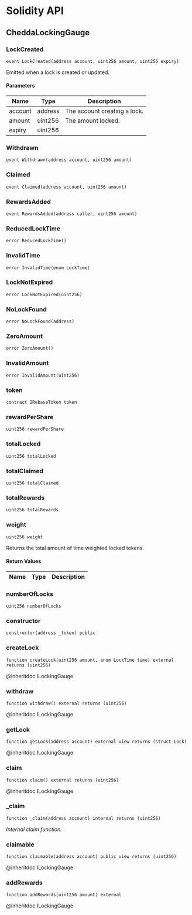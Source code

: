 # Solidity API

## CheddaLockingGauge

### LockCreated

```solidity
event LockCreated(address account, uint256 amount, uint256 expiry)
```

Emitted when a lock is created or updated.

#### Parameters

| Name | Type | Description |
| ---- | ---- | ----------- |
| account | address | The account creating a lock. |
| amount | uint256 | The amount locked. |
| expiry | uint256 |  |

### Withdrawn

```solidity
event Withdrawn(address account, uint256 amount)
```

### Claimed

```solidity
event Claimed(address account, uint256 amount)
```

### RewardsAdded

```solidity
event RewardsAdded(address caller, uint256 amount)
```

### ReducedLockTime

```solidity
error ReducedLockTime()
```

### InvalidTime

```solidity
error InvalidTime(enum LockTime)
```

### LockNotExpired

```solidity
error LockNotExpired(uint256)
```

### NoLockFound

```solidity
error NoLockFound(address)
```

### ZeroAmount

```solidity
error ZeroAmount()
```

### InvalidAmount

```solidity
error InvalidAmount(uint256)
```

### token

```solidity
contract IRebaseToken token
```

### rewardPerShare

```solidity
uint256 rewardPerShare
```

### totalLocked

```solidity
uint256 totalLocked
```

### totalClaimed

```solidity
uint256 totalClaimed
```

### totalRewards

```solidity
uint256 totalRewards
```

### weight

```solidity
uint256 weight
```

Returns the total amount of time weighted locked tokens.

#### Return Values

| Name | Type | Description |
| ---- | ---- | ----------- |

### numberOfLocks

```solidity
uint256 numberOfLocks
```

### constructor

```solidity
constructor(address _token) public
```

### createLock

```solidity
function createLock(uint256 amount, enum LockTime time) external returns (uint256)
```

@inheritdoc	ILockingGauge

### withdraw

```solidity
function withdraw() external returns (uint256)
```

@inheritdoc	ILockingGauge

### getLock

```solidity
function getLock(address account) external view returns (struct Lock)
```

@inheritdoc	ILockingGauge

### claim

```solidity
function claim() external returns (uint256)
```

@inheritdoc	ILockingGauge

### _claim

```solidity
function _claim(address account) internal returns (uint256)
```

_Internal claim function._

### claimable

```solidity
function claimable(address account) public view returns (uint256)
```

@inheritdoc	ILockingGauge

### addRewards

```solidity
function addRewards(uint256 amount) external
```

@inheritdoc	ILockingGauge

